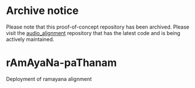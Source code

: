# Archive notice
Please note that this proof-of-concept repository has been archived. Please visit the [audio_alignment](https://github.com/avinashvarna/audio_alignment/) repository that has the latest code and is being actively maintained.

# rAmAyaNa-paThanam
Deployment of ramayana alignment
